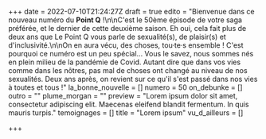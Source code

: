 +++
date = 2022-07-10T21:24:27Z
draft = true
edito = "Bienvenue dans ce nouveau numéro du **Point Q** !\n\nC'est le 50ème épisode de votre saga préférée, et le dernier de cette deuxième saison. Eh oui, cela fait plus de deux ans que Le Point Q vous parle de sexualité(s), de plaisir(s) et d'inclusivité.\n\nOn en aura vécu, des choses, tou·te·s ensemble ! C'est pourquoi ce numéro est un peu spécial... Vous le savez, nous sommes nés en plein milieu de la pandémie de Covid. Autant dire que dans vos vies comme dans les nôtres, pas mal de choses ont changé au niveau de nos sexualités. Deux ans après, on revient sur ce qu'il s'est passé dans nos vies à toutes et tous !"
la_bonne_nouvelle = []
numero = 50
on_debunke = []
outro = ""
plume_morgan = ""
preview = "Lorem ipsum dolor sit amet, consectetur adipiscing elit. Maecenas eleifend blandit fermentum. In quis mauris turpis."
temoignages = []
title = "Lorem ipsum"
vu_d_ailleurs = []

+++
